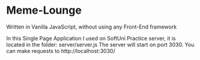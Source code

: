 # Meme-Lounge
Written in Vanilla JavaScript, without using any  Front-End framework

In this Single Page Application I used on SoftUni Practice server, it is located in the folder: server/server.js
The server will start on port 3030. You can make requests to http://localhost:3030/
